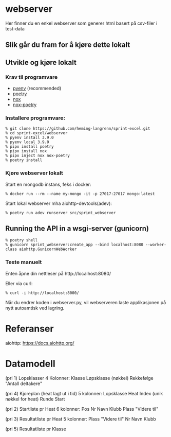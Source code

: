 # webserver

Her finner du en enkel webserver som generer html basert på csv-filer i test-data

## Slik går du fram for å kjøre dette lokalt

## Utvikle og kjøre lokalt
### Krav til programvare
- [pyenv](https://github.com/pyenv/pyenv) (recommended)
- [poetry](https://python-poetry.org/)
- [nox](https://nox.thea.codes/en/stable/)
- [nox-poetry](https://pypi.org/project/nox-poetry/)

### Installere programvare:
```
% git clone https://github.com/heming-langrenn/sprint-excel.git
% cd sprint-excel/webserver
% pyenv install 3.9.0
% pyenv local 3.9.0
% pipx install poetry
% pipx install nox
% pipx inject nox nox-poetry
% poetry install
```
### Kjøre webserver lokalt
Start en mongodb instans, feks i docker:
```
% docker run --rm --name my-mongo -it -p 27017:27017 mongo:latest
```
Start lokal webserver mha aiohttp-devtools(adev):
```
% poetry run adev runserver src/sprint_webserver
```
## Running the API in a wsgi-server (gunicorn)
```
% poetry shell
% gunicorn sprint_webserver:create_app --bind localhost:8080 --worker-class aiohttp.GunicornWebWorker
```
### Teste manuelt
Enten åpne din nettleser på http://localhost:8080/

Eller via curl:
```
% curl -i http://localhost:8000/
```

Når du endrer koden i webserver.py, vil webserveren laste applikasjonen på nytt autoamtisk ved lagring.

# Referanser
aiohttp: https://docs.aiohttp.org/

# Datamodell
(pri 1) Lopsklasser
4 Kolonner: Klasse  Løpsklasse (nøkkel)  Rekkefølge  "Antall deltakere"

(pri 4) Kjoreplan (heat lagt ut i tid)
    5 kolonner: Lopsklasse  Heat    Index (unik nøkkel for heat)  Runde   Start

(pri 2) Startliste pr Heat
6 kolonner: Pos Nr Navn Klubb Plass "Videre til"

(pri 3) Resultatliste pr Heat
5 kolonner: Plass "Videre til" Nr Navn Klubb

(pri 5) Resultatliste pr Klasse
